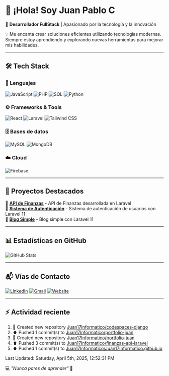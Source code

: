 <!-- 
Crear Banner para para portada
![Banner](https://raw.githubusercontent.com/Juan17Informatico/Juan17Informatico/main/banner.png)   -->
# 👋 ¡Hola! Soy Juan Pablo C  

🚀 **Desarrollador FullStack** | Apasionado por la tecnología y la innovación  

💡 Me encanta crear soluciones eficientes utilizando tecnologías modernas. Siempre estoy aprendiendo y explorando nuevas herramientas para mejorar mis habilidades.  

---

## 🛠️ **Tech Stack**  

### 🚀 Lenguajes

![JavaScript](https://img.shields.io/badge/-JavaScript-F7DF1E?logo=javascript&logoColor=black&style=for-the-badge)
![PHP](https://img.shields.io/badge/-PHP-777BB4?logo=php&logoColor=white&style=for-the-badge)
![SQL](https://img.shields.io/badge/-SQL-4479A1?logo=postgresql&logoColor=white&style=for-the-badge)
![Python](https://img.shields.io/badge/-Python-3776AB?logo=python&logoColor=white&style=for-the-badge)

### ⚙️ Frameworks & Tools

![React](https://img.shields.io/badge/-React-61DAFB?logo=react&logoColor=black&style=for-the-badge)
![Laravel](https://img.shields.io/badge/-Laravel-FF2D20?logo=laravel&logoColor=white&style=for-the-badge)
![Tailwind CSS](https://img.shields.io/badge/-TailwindCSS-38B2AC?logo=tailwind-css&logoColor=white&style=for-the-badge)

### 🗄️ Bases de datos

![MySQL](https://img.shields.io/badge/-MySQL-4479A1?logo=mysql&logoColor=white&style=for-the-badge)
![MongoDB](https://img.shields.io/badge/-MongoDB-47A248?logo=mongodb&logoColor=white&style=for-the-badge)

### ☁️ Cloud

![Firebase](https://img.shields.io/badge/-Firebase-FFCA28?logo=firebase&logoColor=black&style=for-the-badge)

---

## 📌 **Proyectos Destacados**

🔹 [**API de Finanzas**](https://github.com/Juan17Informatico/finanzas-api-laravel) - API de Finanzas desarrollada en Laravel  
🔹 [**Sistema de Autenticación**](https://github.com/Juan17Informatico/sistema-de-autenticacion-de-usuarios-laravel) - Sistema de autenticación de usuarios con Laravel 11  
🔹 [**Blog Simple**](https://github.com/Juan17Informatico/blog-simple-laravel) - Blog simple con Laravel 11  

---

## 📊 **Estadísticas en GitHub**  

![GitHub Stats](https://github-readme-stats.vercel.app/api?username=Juan17Informatico&show_icons=true&theme=dark)

---

## 📬 **Vías de Contacto**  

<!-- TODO: poner url de mi perfil linkedin -->
<!-- TODO: Poner correo de contacto -->
<!-- TODO: Poner link de website -->
[![LinkedIn](https://img.shields.io/badge/-LinkedIn-0077B5?logo=linkedin&logoColor=white&style=for-the-badge)](https://www.linkedin.com/in/tuperfil)
[![Gmail](https://img.shields.io/badge/-Email-D14836?logo=gmail&logoColor=white&style=for-the-badge)](mailto:tuemail@gmail.com)
[![Website](https://img.shields.io/badge/-Website-000000?logo=vercel&logoColor=white&style=for-the-badge)](https://tuwebsite.com)  

---

## ⚡ Actividad reciente
<!--RECENT_ACTIVITY:start-->
1. 📔 Created new repository [Juan17Informatico/codespaces-django](https://github.com/Juan17Informatico/codespaces-django)<br>
2. ⬆️ Pushed 1 commit(s) to [Juan17Informatico/portfolio-juan](https://github.com/Juan17Informatico/portfolio-juan)<br>
3. 📔 Created new repository [Juan17Informatico/portfolio-juan](https://github.com/Juan17Informatico/portfolio-juan)<br>
4. ⬆️ Pushed 3 commit(s) to [Juan17Informatico/finanzas-api-laravel](https://github.com/Juan17Informatico/finanzas-api-laravel)<br>
5. ⬆️ Pushed 1 commit(s) to [Juan17Informatico/Juan17Informatico.github.io](https://github.com/Juan17Informatico/Juan17Informatico.github.io)<br>
<!--RECENT_ACTIVITY:end-->
<!--RECENT_ACTIVITY:last_update-->
Last Updated: Saturday, April 5th, 2025, 12:52:31 PM
<!--RECENT_ACTIVITY:last_update_end-->

💻 *"Nunca pares de aprender"* 🚀  
